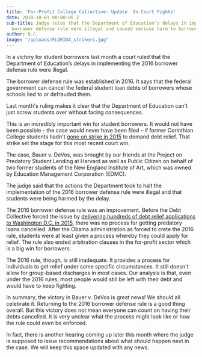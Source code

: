 ```yaml
---
title: 'For-Profit College Collective: Update  On Court Fights'
date: 2018-10-01 00:00:00 Z
sub-title: Judge rules that the Department of Education’s delays in implementing 2016
  borrower defense rule were illegal and caused serious harm to borrowers
author: D.C.
image: "/uploads/FLORIDA_strikers.jpg"
---
```


In a victory for student borrowers last month a court ruled that the Department of Education’s delays in implementing the 2016 borrower defense rule were illegal. 

The borrower defense rule was established in 2016. It says that the federal government can cancel the federal student loan debts of borrowers whose schools lied to or defrauded them. 

Last month's ruling makes it clear that the Department of Education can't just screw students over without facing consequences. 

This is an incredibly important win for student borrowers. It would not have been possible - the case would never have been filed – if former Corinthian College students hadn't [gone on strike in 2015](https://www.newyorker.com/business/currency/student-debt-revolt-begins) to demand debt relief. That strike set the stage for this most recent court win. 

The case, Bauer v. DeVos, was brought by our friends at the Project on Predatory Student Lending at Harvard as well as Public Citizen on behalf of two former students of the New England Institute of Art, which was owned by Education Management Corporation (EDMC).

The judge said that the actions the Department took to halt the implementation of the 2016 borrower defense rule were illegal and that students were being harmed by the delay. 

The 2016 borrower defense rule was an improvement. Before the Debt Collective forced the issue by [delivering hundreds of debt relief applications to Washington D.C. in 2015](http://www.cbsnews.com/videos/graduates-of-corinthian-colleges-refuse-to-pay-back-student-loans/), there was no process for getting predatory loans cancelled. After the Obama administration as forced to crete the 2016 rule, students were at least given a process whereby they could apply for relief. The rule also ended arbitration clauses in the for-profit sector which is a big win for borrowers. 

The 2016 rule, though, is still inadequate. It provides a process for individuals to get relief under some specific circumstances. It still doesn't allow for group-based discharges in most cases. Our analysis is that, even under the 2016 rules, most people would still be left with their debt and would have to keep fighting. 

In summary, the victory in Bauer v. DeVos is great news! We should all celebrate it. Returning to the 2016 borrower defense rule is a good thing overall. But this victory does not mean everyone can count on having their debts cancelled. It is very unclear what the process might look like or how the rule could even be enforced. 

In fact, there is another hearing coming up later this month where the judge is supposed to issue recommendations about what should happen next in the case. We will keep this space updated with any news. 

